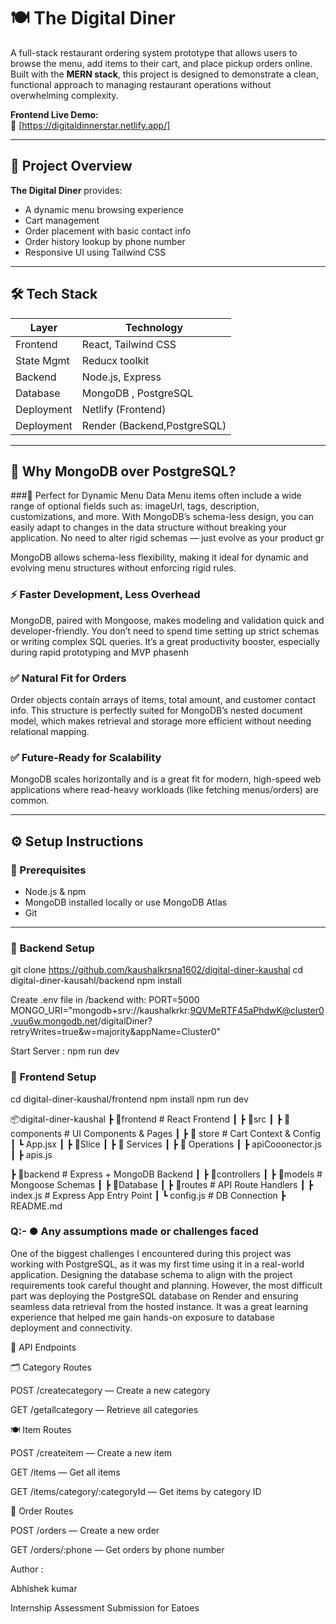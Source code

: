 # 🍽️ The Digital Diner

A full-stack restaurant ordering system prototype that allows users to browse the menu, add items to their cart, and place pickup orders online. Built with the **MERN stack**, this project is designed to demonstrate a clean, functional approach to managing restaurant operations without overwhelming complexity.

**Frontend Live Demo:**  
🔗 [https://digitaldinnerstar.netlify.app/]

---

## 📌 Project Overview

**The Digital Diner** provides:

- A dynamic menu browsing experience
- Cart management
- Order placement with basic contact info
- Order history lookup by phone number
- Responsive UI using Tailwind CSS

---

## 🛠️ Tech Stack

| Layer         | Technology                |
|--------------|---------------------------|
| Frontend     | React, Tailwind CSS       |
| State Mgmt   |   Reducx toolkit          |
| Backend      | Node.js, Express          |
| Database     | MongoDB , PostgreSQL      |
| Deployment   | Netlify (Frontend)        |
| Deployment   |Render (Backend,PostgreSQL)|

---

## 🧠 Why MongoDB over PostgreSQL?

###🍔 Perfect for Dynamic Menu Data
Menu items often include a wide range of optional fields such as:
imageUrl, tags, description, customizations, and more.
With MongoDB’s schema-less design, you can easily adapt to changes in the data structure without breaking your application. No need to alter rigid schemas — just evolve as your product gr

MongoDB allows schema-less flexibility, making it ideal for dynamic and evolving menu structures without enforcing rigid rules.

### ⚡ Faster Development, Less Overhead
MongoDB, paired with Mongoose, makes modeling and validation quick and developer-friendly. You don’t need to spend time setting up strict schemas or writing complex SQL queries. It’s a great productivity booster, especially during rapid prototyping and MVP phasenh

### ✅ Natural Fit for Orders
Order objects contain arrays of items, total amount, and customer contact info. This structure is perfectly suited for MongoDB’s nested document model, which makes retrieval and storage more efficient without needing relational mapping.

### ✅ Future-Ready for Scalability
MongoDB scales horizontally and is a great fit for modern, high-speed web applications where read-heavy workloads (like fetching menus/orders) are common.

---

## ⚙️ Setup Instructions

### 🧪 Prerequisites

- Node.js & npm
- MongoDB installed locally or use MongoDB Atlas
- Git

---

### 🔧 Backend Setup


git clone https://github.com/kaushalkrsna1602/digital-diner-kaushal
cd digital-diner-kausahl/backend
npm install

Create .env file in /backend with:
PORT=5000
MONGO_URI="mongodb+srv://kaushalkrkr:9QVMeRTF45aPhdwK@cluster0.vuu6w.mongodb.net/digitalDiner?retryWrites=true&w=majority&appName=Cluster0"

Start Server : npm run dev


### 🔧 Frontend Setup

cd digital-diner-kaushal/frontend
npm install
npm run dev 

📦digital-diner-kaushal
 ┣ 📂frontend           # React Frontend
 ┃ ┣ 📂src
 ┃   ┣ 📂components     # UI Components & Pages
 ┃   ┣ 📂 store       # Cart Context & Config
 ┃   ┗ App.jsx
 ┃   ┣ 📂Slice
 ┃  ┣ 📂 Services
 ┃     ┣ 📂 Operations
 ┃      ┣ apiCooonector.js
 ┃      ┣ apis.js
       
       
 ┣ 📂backend           # Express + MongoDB Backend
 ┃   ┣ 📂controllers
 ┃   ┣ 📂models         # Mongoose Schemas
 ┃   ┣ 📂Database
 ┃   ┣ 📂routes         # API Route Handlers
 ┃   ┣ index.js        # Express App Entry Point
 ┃   ┗ config.js        # DB Connection
 ┣ README.md


### Q:- ● Any assumptions made or challenges faced

One of the biggest challenges I encountered during this project was working with PostgreSQL, as it was my first time using it in a real-world application. Designing the database schema to align with the project requirements took careful thought and planning. However, the most difficult part was deploying the PostgreSQL database on Render and ensuring seamless data retrieval from the hosted instance. It was a great learning experience that helped me gain hands-on exposure to database deployment and connectivity.

📡 API Endpoints

🗂️ Category Routes

POST /createcategory — Create a new category

GET /getallcategory — Retrieve all categories

🍽️ Item Routes

POST /createitem — Create a new item

GET /items — Get all items

GET /items/category/:categoryId — Get items by category ID

🛒 Order Routes

POST /orders — Create a new order

GET /orders/:phone — Get orders by phone number

Author : 

Abhishek kumar

Internship Assessment Submission for Eatoes
